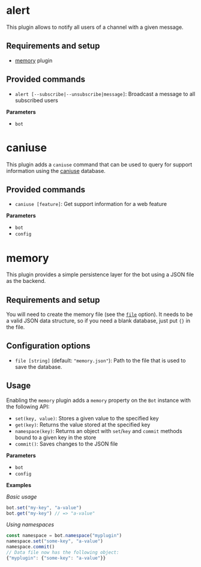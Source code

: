 # alert

This plugin allows to notify all users of a channel with a given message.

## Requirements and setup

-   [memory](#memory) plugin

## Provided commands

-   `alert [--subscribe|--unsubscribe|message]`: Broadcast a message to all
    subscribed users

**Parameters**

-   `bot`  

# caniuse

This plugin adds a `caniuse` command that can be used to query for support
information using the [caniuse](http://caniuse.com) database.

## Provided commands

-   `caniuse [feature]`: Get support information for a web feature

**Parameters**

-   `bot`  
-   `config`  

# memory

This plugin provides a simple persistence layer for the bot using a JSON
file as the backend.

## Requirements and setup

You will need to create the memory file (see the [`file`](#memory-file-option)
option). It needs to be a valid JSON data structure, so if you need a blank
database, just put `{}` in the file.

## Configuration options

-   <a name="memory-file-option"></a> `file [string]` (default:
    `"memory.json"`): Path to the file that is used to save the database.

## Usage

Enabling the `memory` plugin adds a `memory` property on the `Bot` instance
with the following API:

-   `set(key, value)`: Stores a given value to the specified key
-   `get(key)`: Returns the value stored at the specified key
-   `namespace(key)`: Returns an object with `set`/`key` and `commit` methods
    bound to a given key in the store
-   `commit()`: Saves changes to the JSON file

**Parameters**

-   `bot`  
-   `config`  

**Examples**

_Basic usage_

```javascript
bot.set("my-key", "a-value")
bot.get("my-key") // => "a-value"
```

_Using namespaces_

```javascript
const namespace = bot.namespace("myplugin")
namespace.set("some-key", "a-value")
namespace.commit()
// Data file now has the following object:
{"myplugin": {"some-key": "a-value"}}
```

